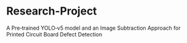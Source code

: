 # Research-Project
A Pre‐trained YOLO‐v5 model and an Image Subtraction Approach for Printed Circuit Board Defect Detection
